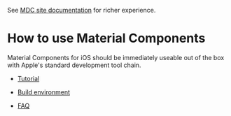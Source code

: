 <!--{% if site.link_to_site == "true" %}-->
See <a href="https://material-ext.appspot.com/mdc-ios-preview/howto/">MDC site documentation</a> for richer experience.
<!--{% else %}See <a href="https://github.com/material-components/material-components-ios/tree/develop/howto">GitHub</a> for README documentation.{% endif %}-->

# How to use Material Components

Material Components for iOS should be immediately useable out of the box with
Apple's standard development tool chain.

- [Tutorial](tutorial/)
  <!--{: .icon-guide }-->

- [Build environment](build-env/)
  <!--{: .icon-guide }-->

- [FAQ](faq/)
  <!--{: .icon-guide }-->
<!--{: .icon-list }-->
